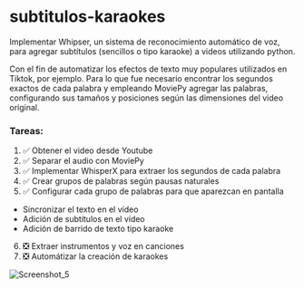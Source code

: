 # subtitulos-karaokes
Implementar  Whipser, un sistema de reconocimiento automático de voz, para agregar subtítulos (sencillos o tipo karaoke) a videos utilizando python.

Con el fin de automatizar los efectos de texto muy populares utilizados en Tiktok, por ejemplo. Para lo que fue necesario encontrar los segundos exactos de cada palabra y empleando MoviePy agregar las palabras, configurando sus tamaños y posiciones según las dimensiones del video original.

### Tareas:

1. ✅ Obtener el video desde Youtube
2. ✅ Separar el audio con MoviePy
3. ✅ Implementar WhisperX para extraer los segundos de cada palabra
4. ✅ Crear grupos de palabras según pausas naturales
5. ✅ Configurar cada grupo de palabras para que aparezcan en pantalla
- Sincronizar el texto en el vídeo
- Adición de subtítulos en el vídeo
- Adición de barrido de texto tipo karaoke
6. ❎ Extraer instrumentos y voz en canciones
7. ❎ Automátizar la creación de karaokes

![Screenshot_5](https://user-images.githubusercontent.com/123985830/220797996-e770daf4-cc5a-44b0-b1d7-af34232383a9.png)

